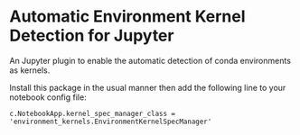 Automatic Environment Kernel Detection for Jupyter
==================================================

An Jupyter plugin to enable the automatic detection of conda environments as kernels.

Install this package in the usual manner then add the following line
to your notebook config file:

    c.NotebookApp.kernel_spec_manager_class = 'environment_kernels.EnvironmentKernelSpecManager'

